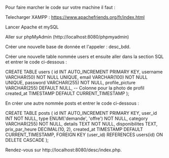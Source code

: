 Pour faire marcher le code sur votre machine il faut :

Telecharger XAMPP : https://www.apachefriends.org/fr/index.html

Lancer Apache et mySQL

Aller sur phpMyAdmin (http://localhost:8080/phpmyadmin)

Créer une nouvelle base de donnée et l'appeler : desc_bdd.

Créer une nouvelle table nommée users et ensuite aller dans la section SQL et entrer le code ci-dessous :

CREATE TABLE users (
    id INT AUTO_INCREMENT PRIMARY KEY,
    username VARCHAR(50) NOT NULL UNIQUE,
    email VARCHAR(100) NOT NULL UNIQUE,
    password VARCHAR(255) NOT NULL,
    profile_picture VARCHAR(255) DEFAULT NULL, -- Colonne pour la photo de profil
    created_at TIMESTAMP DEFAULT CURRENT_TIMESTAMP
);

En créer une autre nommée posts et entrer le code ci-dessous : 

CREATE TABLE posts (
    id INT AUTO_INCREMENT PRIMARY KEY,
    user_id INT NOT NULL,
    type ENUM('demande', 'offre') NOT NULL,
    category VARCHAR(255) NOT NULL,
    details TEXT NOT NULL,
    disponibilites TEXT,
    prix_par_heure DECIMAL(10, 2),
    created_at TIMESTAMP DEFAULT CURRENT_TIMESTAMP,
    FOREIGN KEY (user_id) REFERENCES users(id) ON DELETE CASCADE
);

Rendez-vous sur http://localhost:8080/desc/index.php.
